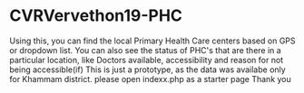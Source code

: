# CVRVervethon19-PHC
Using this, you can find the local Primary Health Care centers based on GPS or dropdown list.
You can also see the status of PHC's that are there in a particular location, like Doctors available, accessibility and reason for not being accessible(if)
This is just a prototype, as the data was availabe only for Khammam district.
please open indexx.php as a starter page
Thank you
